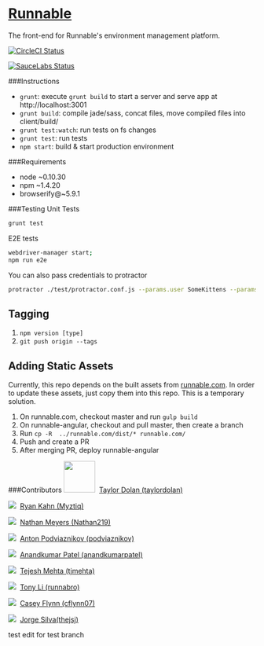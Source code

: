 # [Runnable](http://runnable.com/)
The front-end for Runnable's environment management platform.

[![
  CircleCI Status
 ](https://circleci.com/gh/CodeNow/runnable-angular.png?circle-token=979bf08a16049c22ca0f7f7e01cb523ce9dbfcac)
](https://circleci.com/gh/CodeNow/runnable-angular)

[![
  SauceLabs Status
 ](https://saucelabs.com/browser-matrix/runnable.svg?auth=9a8a382b89d804503547b9feda1eb36c)
](https://saucelabs.com/u/runnable)

###Instructions
- `grunt`: execute `grunt build` to start a server and serve app at http://localhost:3001
- `grunt build`: compile jade/sass, concat files, move compiled files into client/build/
- `grunt test:watch`: run tests on fs changes
- `grunt test`: run tests
- `npm start`: build & start production environment

###Requirements
- node ~0.10.30
- npm ~1.4.20
- browserify@~5.9.1

###Testing
Unit Tests
```bash
grunt test
```

E2E tests
```bash
webdriver-manager start;
npm run e2e
```
You can also pass credentials to protractor
```bash
protractor ./test/protractor.conf.js --params.user SomeKittens --params.password hunter2
```

## Tagging
1. `npm version [type]`
2. `git push origin --tags`

## Adding Static Assets

Currently, this repo depends on the built assets from [runnable.com](github.com/CodeNow/runnable.com). In order to update these assets, just copy them into this repo. This is a temporary solution.

1. On runnable.com, checkout master and run `gulp build`
2. On runnable-angular, checkout and pull master, then create a branch
3. Run `cp -R  ../runnable.com/dist/* runnable.com/`
4. Push and create a PR
5. After merging PR, deploy runnable-angular

###Contributors
<img src="https://avatars3.githubusercontent.com/u/7440805?s=64" width="64">&nbsp;
[Taylor Dolan (taylordolan)](https://github.com/taylordolan)

<img src="https://avatars3.githubusercontent.com/u/495765?s=64">&nbsp;
[Ryan Kahn (Myztiq)](https://github.com/Myztiq)

<img src="https://avatars1.githubusercontent.com/u/6379413?s=64">&nbsp;
[Nathan Meyers (Nathan219)](https://github.com/Nathan219)

<img src="https://avatars1.githubusercontent.com/u/429706?v=3&s=64">&nbsp;
[Anton Podviaznikov (podviaznikov)](https://github.com/podviaznikov)

<img src="https://s.gravatar.com/avatar/b613d7470bc5eb09b8c73223b4ee8a4e?s=64">&nbsp;
[Anandkumar Patel (anandkumarpatel)](https://github.com/anandkumarpatel)

<img src="http://www.gravatar.com/avatar/049d9ce7bb813b262d32f6ebe4bb6fe5?s=64">&nbsp;
[Tejesh Mehta (tjmehta)](https://github.com/tjmehta)

<img src="http://www.gravatar.com/avatar/452e4a4c93d2ffba9999b03cea258206?s=64">&nbsp;
[Tony Li (runnabro)](https://github.com/runnabro)

<img src="http://www.gravatar.com/avatar/fd3c806f94926cbe683f3ddc878ae4d3?s=64">&nbsp;
[Casey Flynn (cflynn07)](https://github.com/cflynn07)

<img src="http://www.gravatar.com/avatar/12d7b42352806d7d85ec8746ca018d97?s=64">&nbsp;
[Jorge Silva(thejsj)](https://github.com/thejsj)

test edit for test branch
